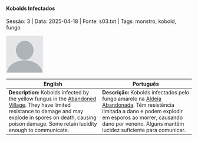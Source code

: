 
#### Kobolds Infectados

Sessão: 3 | Data: 2025-04-18 | Fonte: s03.txt | Tags: monstro, kobold, fungo

![Kobolds Infectados](docs/dm/-/npc/blank.png)

| English | Português |
|---------|-----------|
| **Description:** Kobolds infected by the yellow fungus in the [Abandoned Village](aldeia_abandonada.md). They have limited resistance to damage and may explode in spores on death, causing poison damage. Some retain lucidity enough to communicate. | **Descrição:** Kobolds infectados pelo fungo amarelo na [Aldeia Abandonada](aldeia_abandonada.md). Têm resistência limitada a dano e podem explodir em esporos ao morrer, causando dano por veneno. Alguns mantêm lucidez suficiente para comunicar. |



















